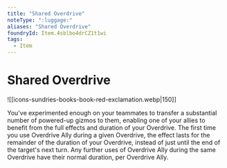 ```yaml
---
title: "Shared Overdrive"
noteType: ":luggage:"
aliases: "Shared Overdrive"
foundryId: Item.4sblbo4drCZ1t1wi
tags:
  - Item
---
```


# Shared Overdrive
![[icons-sundries-books-book-red-exclamation.webp|150]]

You've experimented enough on your teammates to transfer a substantial number of powered-up gizmos to them, enabling one of your allies to benefit from the full effects and duration of your Overdrive. The first time you use Overdrive Ally during a given Overdrive, the effect lasts for the remainder of the duration of your Overdrive, instead of just until the end of the target's next turn. Any further uses of Overdrive Ally during the same Overdrive have their normal duration, per Overdrive Ally.
